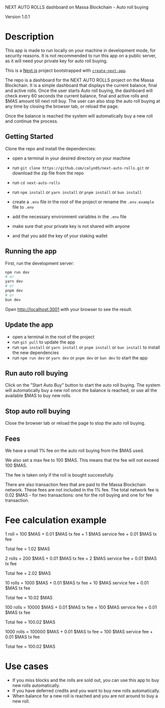 NEXT AUTO ROLLS dashboard on Massa Blockchain - Auto roll buying

Version 1.0.1

# Description

This app is made to run locally on your machine in development mode, for security reasons. It is not recommended to run this app on a public server, as it will need your private key for auto roll buying.

This is a [Next.js](https://nextjs.org/) project bootstrapped with [`create-next-app`](https://github.com/vercel/next.js/tree/canary/packages/create-next-app).

The repo is a dashboard for the NEXT AUTO ROLLS project on the Massa Blockchain. It is a simple dashboard that displays the current balance, final and active rolls. Once the user starts Auto roll buying, the dashboard will check every 60 seconds the current balance, final and active rolls and $MAS amount till next roll buy. The user can also stop the auto roll buying at any time by closing the browser tab, or reload the page.

Once the balance is reached the system will automatically buy a new roll and continue the process.

## Getting Started

Clone the repo and install the dependencies:

- open a terminal in your desired directory on your machine
- run `git clone https://github.com/calyn05/next-auto-rolls.git` or download the zip file from the repo
- run `cd next-auto-rolls`
- run `npm install` or `yarn install` or `pnpm install` or `bun install`

- create a `.env` file in the root of the project or rename the `.env.example` file to `.env`
- add the necessary environment variables in the `.env` file
- make sure that your private key is not shared with anyone
- and that you add the key of your staking wallet

## Running the app

First, run the development server:

```bash
npm run dev
# or
yarn dev
# or
pnpm dev
# or
bun dev
```

Open [http://localhost:3001](http://localhost:3001) with your browser to see the result.

## Update the app

- open a terminal in the root of the project
- run `git pull` to update the app
- run `npm install` or `yarn install` or `pnpm install` or `bun install` to install the new dependencies
- run `npm run dev` or `yarn dev` or `pnpm dev` or `bun dev` to start the app

## Run auto roll buying

Click on the "Start Auto Buy" button to start the auto roll buying. The system will automatically buy a new roll once the balance is reached, or use all the available $MAS to buy new rolls.

## Stop auto roll buying

Close the browser tab or reload the page to stop the auto roll buying.

## Fees

We have a small 1% fee on the auto roll buying from the $MAS used.

We also set a max fee to 100 $MAS. This means that the fee will not exceed 100 $MAS.

The fee is taken only if the roll is bought successfully.

There are also transaction fees that are paid to the Massa Blockchain network. These fees are not included in the 1% fee. The total network fee is 0.02 $MAS - for two transactions: one for the roll buying and one for fee transaction.

# Fee calculation example

1 roll = 100 $MAS + 0.01 $MAS tx fee + 1 $MAS service fee + 0.01 $MAS tx fee

Total fee = 1.02 $MAS

2 rolls = 200 $MAS + 0.01 $MAS tx fee + 2 $MAS service fee + 0.01 $MAS tx fee

Total fee = 2.02 $MAS

10 rolls = 1000 $MAS + 0.01 $MAS tx fee + 10 $MAS service fee + 0.01 $MAS tx fee

Total fee = 10.02 $MAS

100 rolls = 10000 $MAS + 0.01 $MAS tx fee + 100 $MAS service fee + 0.01 $MAS tx fee

Total fee = 100.02 $MAS

1000 rolls = 100000 $MAS + 0.01 $MAS tx fee + 100 $MAS service fee + 0.01 $MAS tx fee

Total fee = 100.02 $MAS

# Use cases

- If you miss blocks and the rolls are sold out, you can use this app to buy new rolls automatically.
- If you have deferred credits and you want to buy new rolls automatically.
- When balance for a new roll is reached and you are not around to buy a new roll.
